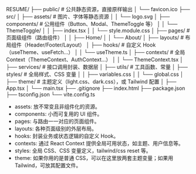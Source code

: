 RESUME/
├── public/                 # 公共静态资源，直接原样输出
│   └── favicon.ico
├── src/
│   ├── assets/             # 图片、字体等静态资源
│   │   └── logo.svg
│   ├── components/         # 公用组件（Button、Modal、ThemeToggle 等）
│   │   └── ThemeToggle/
│   │       ├── index.tsx
│   │       └── style.module.css
│   ├── pages/              # 页面级组件（路由组件）
│   │   ├── Home/
│   │   └── About/
│   ├── layouts/            # 布局组件（Header/Footer/Layout）
│   ├── hooks/              # 自定义 Hook（useTheme、useFetch…）
│   │   └── useTheme.ts
│   ├── contexts/           # 全局 Context（ThemeContext、AuthContext…）
│   │   └── ThemeContext.tsx
│   ├── services/           # 接口调用封装、数据层
│   ├── utils/              # 工具函数、常量
│   ├── styles/             # 全局样式、CSS 变量
│   │   ├── variables.css
│   │   └── global.css
│   ├── theme/              # 主题定义（light.css、dark.css），或 Tailwind 配置
│   ├── App.tsx
│   └── main.tsx
├── .gitignore
├── index.html
├── package.json
├── tsconfig.json
└── vite.config.ts


- assets: 放不常变且非组件化的资源。
- components: 小而可复用的 UI 组件。
- pages: 与路由一一对应的页面组件。
- layouts: 各种页面级别的外层布局。
- hooks: 封装业务或状态逻辑的自定义 Hook。
- contexts: 通过 React Context 提供全局可用状态，如主题、用户信息等。
- styles: 全局 CSS、CSS 变量定义，tailwind/css reset 等。
- theme: 如果你用的是普通 CSS，可以在这里放两套主题变量；如果用 Tailwind，可放其配置文件。